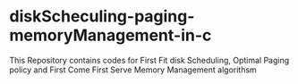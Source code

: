 # diskScheculing-paging-memoryManagement-in-c
This Repository contains codes for First Fit disk Scheduling, Optimal Paging policy and First Come First Serve Memory Management algorithsm
